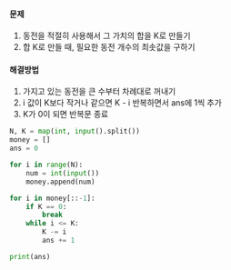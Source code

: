 #### 문제

1. 동전을 적절히 사용해서 그 가치의 합을 K로 만들기
2. 합 K로 만들 때, 필요한 동전 개수의 최솟값을 구하기

#### 해결방법

1. 가지고 있는 동전을 큰 수부터 차례대로 꺼내기
2. i 값이 K보다 작거나 같으면 K - i 반복하면서 ans에 1씩 추가
3. K가 0이 되면 반복문 종료

```python
N, K = map(int, input().split())
money = []
ans = 0

for i in range(N):
    num = int(input())
    money.append(num)

for i in money[::-1]:
    if K == 0:
        break
    while i <= K:
        K -= i
        ans += 1

print(ans)
```

